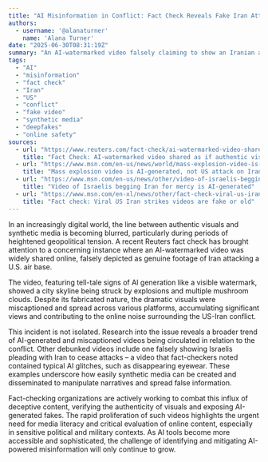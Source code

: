 ```yaml
---
title: "AI Misinformation in Conflict: Fact Check Reveals Fake Iran Attack Video Circulating Online"
authors:
  - username: '@alanaturner'
    name: 'Alana Turner'
date: "2025-06-30T08:31:19Z"
summary: "An AI-watermarked video falsely claiming to show an Iranian attack on a U.S. air base highlights the growing problem of synthetic media being used to spread misinformation during times of conflict."
tags:
  - "AI"
  - "misinformation"
  - "fact check"
  - "Iran"
  - "US"
  - "conflict"
  - "fake video"
  - "synthetic media"
  - "deepfakes"
  - "online safety"
sources:
  - url: "https://www.reuters.com/fact-check/ai-watermarked-video-shared-if-authentic-visual-irans-us-air-base-attack-2025-06-30/"
    title: "Fact Check: AI-watermarked video shared as if authentic visual of Iran's U.S. air base attack"
  - url: "https://www.msn.com/en-us/news/world/mass-explosion-video-is-ai-generated-not-us-attack-on-iran/ar-AA1Hy4Re"
    title: "Mass explosion video is AI-generated, not US attack on Iran"
  - url: "https://www.msn.com/en-us/news/other/video-of-israelis-begging-iran-for-mercy-is-ai-generated/ar-AA1HoXJl"
    title: "Video of Israelis begging Iran for mercy is AI-generated"
  - url: "https://www.msn.com/en-xl/news/other/fact-check-viral-us-iran-strikes-videos-are-fake-or-old/ar-AA1HjLA5"
    title: "Fact check: Viral US Iran strikes videos are fake or old"
---
```


In an increasingly digital world, the line between authentic visuals and synthetic media is becoming blurred, particularly during periods of heightened geopolitical tension. A recent Reuters fact check has brought attention to a concerning instance where an AI-watermarked video was widely shared online, falsely depicted as genuine footage of Iran attacking a U.S. air base.

The video, featuring tell-tale signs of AI generation like a visible watermark, showed a city skyline being struck by explosions and multiple mushroom clouds. Despite its fabricated nature, the dramatic visuals were miscaptioned and spread across various platforms, accumulating significant views and contributing to the online noise surrounding the US-Iran conflict.

This incident is not isolated. Research into the issue reveals a broader trend of AI-generated and miscaptioned videos being circulated in relation to the conflict. Other debunked videos include one falsely showing Israelis pleading with Iran to cease attacks – a video that fact-checkers noted contained typical AI glitches, such as disappearing eyewear. These examples underscore how easily synthetic media can be created and disseminated to manipulate narratives and spread false information.

Fact-checking organizations are actively working to combat this influx of deceptive content, verifying the authenticity of visuals and exposing AI-generated fakes. The rapid proliferation of such videos highlights the urgent need for media literacy and critical evaluation of online content, especially in sensitive political and military contexts. As AI tools become more accessible and sophisticated, the challenge of identifying and mitigating AI-powered misinformation will only continue to grow.
